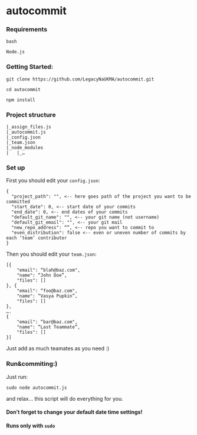 # autocommit

### Requirements

`bash`

`Node.js`

### Getting Started:

`git clone https://github.com/LegacyNaUKMA/autocommit.git`

`cd autocommit`

`npm install`


### Project structure

```
|_assign_files.js
|_autocommit.js
|_config.json
|_team.json
|_node_modules
|	|_…
```

### Set up

First you should edit your `config.json`:


```
{
  "project_path": "", <-- here goes path of the project you want to be committed
  "start_date": 0, <-- start date of your commits
  "end_date": 0, <-- end dates of your commits
  "default_git_name": "", <-- your git name (not username)
  "default_git_email": "", <-- your git mail
  "new_repo_address": “”, <-- repo you want to commit to  
  "even_distribution": false <-- even or uneven number of commits by each ‘team’ contributor
}
```


Then you should edit your `team.json`:

```
[{
	"email": “blah@baz.com",
	"name": “John Doe”,
	"files": []
}, {
	"email": “foo@baz.com",
	"name": “Vasya Pupkin”,
	"files": []
}, 
….
{
	"email": “bar@baz.com",
	"name": “Last Teammate”,
	"files": []
}]
```

Just add as much teamates as you need :)

### Run&commiting:)

Just run:


`sudo node autocommit.js`


and relax… this script will do everything for you.

#### Don’t forget to change your default date time settings!

#### Runs only with `sudo`

